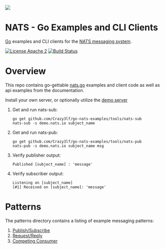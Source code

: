 ![](https://raw.githubusercontent.com/nats-io/nats-site/master/src/img/large-logo.png)

# NATS - Go Examples and CLI Clients

[Go](http://www.golang.org) examples and CLI clients for the [NATS messaging system](https://nats.io).

[![License Apache 2](https://img.shields.io/badge/License-Apache2-blue.svg)](https://www.apache.org/licenses/LICENSE-2.0)
[![Build Status](https://travis-ci.org/Crazy3lf/go-nats-examples.svg?branch=master)](http://travis-ci.org/Crazy3lf/go-nats-examples)

# Overview
This repo contains go-gettable [nats.go](www.github.com/nats-io/nats.go) examples and client code as well as api examples from the documentation.

Install your own server, or optionally utilize the [demo server](http://demo.nats.io:8222)

  1. Get and run nats-sub:
     ```
     go get github.com/Crazy3lf/go-nats-examples/tools/nats-sub
     nats-sub -s demo.nats.io subject_name
     ```
  1. Get and run nats-pub:
     ```
     go get github.com/Crazy3lf/go-nats-examples/tools/nats-pub
     nats-pub -s demo.nats.io subject_name msg
     ```
  1. Verify publisher output:
     ```
     Published [subject_name] : 'message'
     ```
  1. Verify subscriber output:
     ```
     Listening on [subject_name]
     [#1] Received on [subject_name]: 'message'
     ```

# Patterns
The patterns directory contains a listing of example messaging patterns:

  1. [Publish/Subscribe](/patterns/publish-subscribe)
  1. [Request/Reply](/patterns/request-reply)
  1. [Competing Consumer](/patterns/competing-consumer/)

